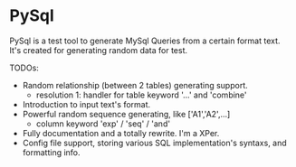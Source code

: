 PySql
=====

PySql is a test tool to generate MySql Queries from a certain format text.  
It's created for generating random data for test.

TODOs:
- Random relationship (between 2 tables) generating support.
  * resolution 1: handler for table keyword '...' and 'combine'
- Introduction to input text's format.
- Powerful random sequence generating, like ['A1','A2',...]
  * column keyword 'exp' / 'seq' / 'and'
- Fully documentation and a totally rewrite. I'm a XPer.
- Config file support, storing various SQL implementation's syntaxs, and formatting info.

